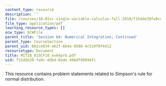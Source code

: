 ```yaml
---
content_type: resource
description: ''
file: /courses/18-01sc-single-variable-calculus-fall-2010/f15dde39fa9cddb40ade49bdf89094fc_MIT18_01SCF10_ex64prb.pdf
file_type: application/pdf
learning_resource_types: []
ocw_type: OCWFile
parent_title: 'Session 64: Numerical Integration, Continued'
parent_type: CourseSection
parent_uid: 602ce034-a62f-6b4a-9588-4c519f8f4412
resourcetype: Document
title: MIT18_01SCF10_ex64prb.pdf
uid: f15dde39-fa9c-ddb4-0ade-49bdf89094fc
---
```

This resource contains problem statements related to Simpson's rule for normal distribution.

